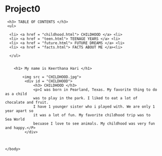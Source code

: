 # Project0
<!DOCTYPE html>
<html>
    <head>
        <title>All About Me</title>
    </head>
    <body>
      
     <h3> TABLE OF CONTENTS </h3>
     <ul>
     
      <li> <a href = "childhood.html"> CHILDHOOD </a> <li>  
      <li> <a href = "teen.html"> TEENAGE YEARS </a> <li>
      <li> <a href = "future.html"> FUTURE DREAMS </a> <li>
      <li> <a href = "facts.html"> FACTS ABOUT ME </a><li>
      
      </ul>

      
        <h1> My name is Keerthana Hari </h1>
        
            <img src = "CHILDHOOD.jpg">
             <div id = "CHILDHOOD">
                 <h3> CHILDHOOD </h3>
                 <p>I was born in Pearland, Texas. My favorite thing to do as a child 
                 was to play in the park. I liked to eat a lot of chocalate and fruit.
                 I have 1 younger sister who i played with. We are only 1 year apart so 
                 it was a lot of fun. My favorite childhood trip was to Sea World 
                 becuase I love to see animals. My childhood was very fun and happy.</P>
             </div>
             
              
              
    </body>
</html>


